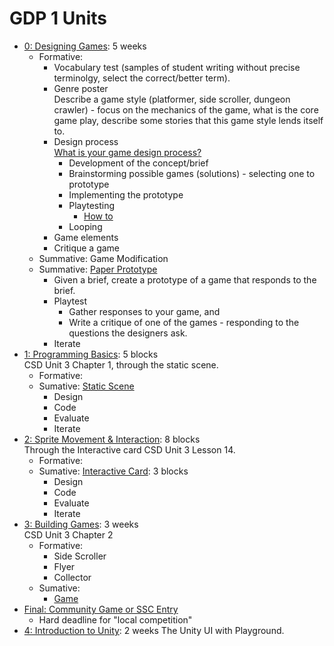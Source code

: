 # GDP 1 Units

* [0: Designing Games](0): 5 weeks  
  - Formative:
    - Vocabulary test (samples of student writing without precise terminolgy, select the correct/better term).
    - Genre poster  
      Describe a game style (platformer, side scroller, dungeon crawler) - focus on the mechanics of the game, what is the core game play, describe some stories that this game style lends itself to.
    - Design process  
      [What is your game design process?](https://www.youtube.com/watch?v=djimfGjdCKI)
      - Development of the concept/brief
      - Brainstorming possible games (solutions) - selecting one to prototype
      - Implementing the prototype
      - Playtesting
        - [How to](https://prezi.com/zarz0efoirax/game-development-game-design-brief-dev-lesson-1/)
      - Looping
    - Game elements
    - Critique a game
  - Summative: Game Modification
  - Summative: [Paper Prototype](../projects/0)
    - Given a brief, create a prototype of a game that responds to the brief.
    - Playtest
      - Gather responses to your game, and
      - Write a critique of one of the games - responding to the questions the designers ask.
    - Iterate
* [1: Programming Basics](1): 5 blocks  
   CSD Unit 3 Chapter 1, through the static scene.
  - Formative:
  - Sumative: [Static Scene]()
    - Design
    - Code
    - Evaluate
    - Iterate
* [2: Sprite Movement & Interaction](2): 8 blocks  
   Through the Interactive card CSD Unit 3 Lesson 14.
  - Formative:
  - Sumative: [Interactive Card](../projects/1): 3 blocks
    - Design
    - Code
    - Evaluate
    - Iterate
* [3: Building Games](3): 3 weeks  
   CSD Unit 3 Chapter 2
  - Formative:
    - Side Scroller
    - Flyer
    - Collector
  - Sumative:
    - [Game](../projects/2)
* [Final: Community Game or SSC Entry](../projects/3)
    - Hard deadline for "local competition"
* [4: Introduction to Unity](4): 2 weeks
   The Unity UI with Playground.
